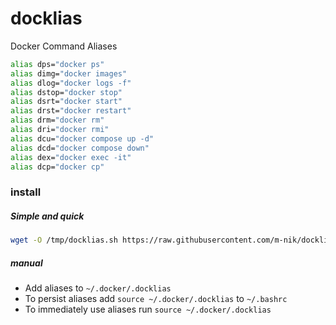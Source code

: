 # docklias
Docker Command Aliases



```sh
alias dps="docker ps"
alias dimg="docker images"
alias dlog="docker logs -f"
alias dstop="docker stop"
alias dsrt="docker start"
alias drst="docker restart"
alias drm="docker rm"
alias dri="docker rmi"
alias dcu="docker compose up -d"
alias dcd="docker compose down"
alias dex="docker exec -it"
alias dcp="docker cp"
```

### install
##### Simple and quick
```sh
wget -O /tmp/docklias.sh https://raw.githubusercontent.com/m-nik/docklias/main/docklias.sh 2>/dev/null && sh /tmp/docklias.sh && source ~/.docker/.docklias && source ~/.docker/.docklias_completion && rm /tmp/docklias.sh
```
##### manual
- Add aliases to `~/.docker/.docklias`
- To persist aliases add `source ~/.docker/.docklias` to `~/.bashrc`
- To immediately use aliases run `source ~/.docker/.docklias`
